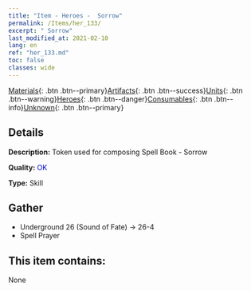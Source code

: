 ```yaml
---
title: "Item - Heroes -  Sorrow"
permalink: /Items/her_133/
excerpt: " Sorrow"
last_modified_at: 2021-02-10
lang: en
ref: "her_133.md"
toc: false
classes: wide
---
```

 [Materials](/Items/){: .btn .btn--primary}[Artifacts](/Items/Artifacts/){: .btn .btn--success}[Units](/Items/Units/){: .btn .btn--warning}[Heroes](/Items/Heroes/){: .btn .btn--danger}[Consumables](/Items/Consumables/){: .btn .btn--info}[Unknown](/Items/Unknown/){: .btn .btn--primary}

## Details
 **Description:** Token used for composing Spell Book - Sorrow

 **Quality:** <span style="color: #0000CD">OK</span>

 **Type:** Skill

## Gather

*    Underground 26 (Sound of Fate) -> 26-4 
*    Spell Prayer 

## This item contains:

  None

